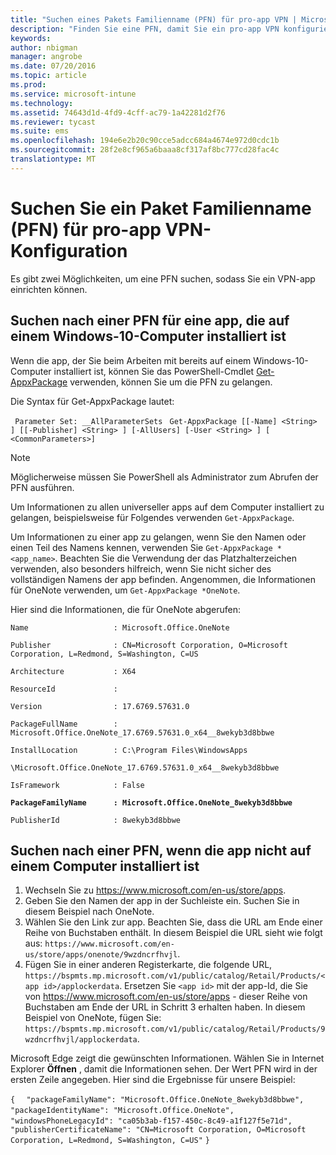 ```yaml
---
title: "Suchen eines Pakets Familienname (PFN) für pro-app VPN | Microsoft Intune"
description: "Finden Sie eine PFN, damit Sie ein pro-app VPN konfigurieren können."
keywords: 
author: nbigman
manager: angrobe
ms.date: 07/20/2016
ms.topic: article
ms.prod: 
ms.service: microsoft-intune
ms.technology: 
ms.assetid: 74643d1d-4fd9-4cff-ac79-1a42281d2f76
ms.reviewer: tycast
ms.suite: ems
ms.openlocfilehash: 194e6e2b20c90cce5adcc684a4674e972d0cdc1b
ms.sourcegitcommit: 28f2e8cf965a6baaa8cf317af8bc777cd28fac4c
translationtype: MT
---
```

# Suchen Sie ein Paket Familienname (PFN) für pro-app VPN-Konfiguration

Es gibt zwei Möglichkeiten, um eine PFN suchen, sodass Sie ein VPN-app einrichten können.

## Suchen nach einer PFN für eine app, die auf einem Windows-10-Computer installiert ist

Wenn die app, der Sie beim Arbeiten mit bereits auf einem Windows-10-Computer installiert ist, können Sie das PowerShell-Cmdlet [Get-AppxPackage](https://technet.microsoft.com/library/hh856044.aspx) verwenden, können Sie um die PFN zu gelangen.

Die Syntax für Get-AppxPackage lautet:

` Parameter Set: __AllParameterSets`
` Get-AppxPackage [[-Name] <String> ] [[-Publisher] <String> ] [-AllUsers] [-User <String> ] [ <CommonParameters>]`

> [!NOTE]
Möglicherweise müssen Sie PowerShell als Administrator zum Abrufen der PFN ausführen.

Um Informationen zu allen universeller apps auf dem Computer installiert zu gelangen, beispielsweise für Folgendes verwenden `Get-AppxPackage`.

Um Informationen zu einer app zu gelangen, wenn Sie den Namen oder einen Teil des Namens kennen, verwenden Sie `Get-AppxPackage *<app_name>`. Beachten Sie die Verwendung der das Platzhalterzeichen verwenden, also besonders hilfreich, wenn Sie nicht sicher des vollständigen Namens der app befinden. Angenommen, die Informationen für OneNote verwenden, um `Get-AppxPackage *OneNote`.


Hier sind die Informationen, die für OneNote abgerufen:

`Name                   : Microsoft.Office.OneNote`

`Publisher              : CN=Microsoft Corporation, O=Microsoft Corporation, L=Redmond, S=Washington, C=US`

`Architecture           : X64`

`ResourceId             :`

`Version                : 17.6769.57631.0`

`PackageFullName        : Microsoft.Office.OneNote_17.6769.57631.0_x64__8wekyb3d8bbwe`

`InstallLocation        : C:\Program Files\WindowsApps`

`\Microsoft.Office.OneNote_17.6769.57631.0_x64__8wekyb3d8bbwe`

`IsFramework            : False`

**`PackageFamilyName      : Microsoft.Office.OneNote_8wekyb3d8bbwe`**

`PublisherId            : 8wekyb3d8bbwe`



## Suchen nach einer PFN, wenn die app nicht auf einem Computer installiert ist

1.  Wechseln Sie zu https://www.microsoft.com/en-us/store/apps.
2.  Geben Sie den Namen der app in der Suchleiste ein. Suchen Sie in diesem Beispiel nach OneNote.
3.  Wählen Sie den Link zur app. Beachten Sie, dass die URL am Ende einer Reihe von Buchstaben enthält. In diesem Beispiel die URL sieht wie folgt aus: `https://www.microsoft.com/en-us/store/apps/onenote/9wzdncrfhvjl`.
4.  Fügen Sie in einer anderen Registerkarte, die folgende URL, `https://bspmts.mp.microsoft.com/v1/public/catalog/Retail/Products/<app id>/applockerdata`. Ersetzen Sie `<app id>` mit der app-Id, die Sie von https://www.microsoft.com/en-us/store/apps - dieser Reihe von Buchstaben am Ende der URL in Schritt 3 erhalten haben. In diesem Beispiel von OneNote, fügen Sie: `https://bspmts.mp.microsoft.com/v1/public/catalog/Retail/Products/9wzdncrfhvjl/applockerdata`.

Microsoft Edge zeigt die gewünschten Informationen. Wählen Sie in Internet Explorer **Öffnen** , damit die Informationen sehen. Der Wert PFN wird in der ersten Zeile angegeben. Hier sind die Ergebnisse für unsere Beispiel:


`{`
`  "packageFamilyName": "Microsoft.Office.OneNote_8wekyb3d8bbwe",`
`  "packageIdentityName": "Microsoft.Office.OneNote",`
`  "windowsPhoneLegacyId": "ca05b3ab-f157-450c-8c49-a1f127f5e71d",`
`  "publisherCertificateName": "CN=Microsoft Corporation, O=Microsoft Corporation, L=Redmond, S=Washington, C=US"`
`}`
